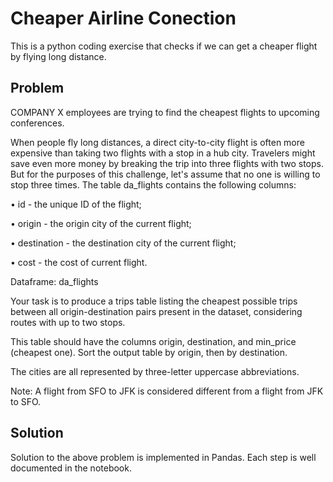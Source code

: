 # Cheaper Airline Conection
This is a python coding exercise that checks if we can get a cheaper flight by flying long distance.

## Problem
COMPANY X employees are trying to find the cheapest flights to upcoming conferences.


When people fly long distances, a direct city-to-city flight is often more expensive than taking two flights with a stop in a hub city. Travelers might save even more money by breaking the trip into three flights with two stops. But for the purposes of this challenge, let's assume that no one is willing to stop three times. The table da_flights contains the following columns:

•   id - the unique ID of the flight;

•   origin - the origin city of the current flight;

•   destination - the destination city of the current flight;

•    cost - the cost of current flight.

Dataframe: da_flights

Your task is to produce a trips table listing the cheapest possible trips between all origin-destination pairs present in the dataset, considering routes with up to two stops.


This table should have the columns origin, destination, and min_price (cheapest one). Sort the output table by origin, then by destination.


The cities are all represented by three-letter uppercase abbreviations.


Note: A flight from SFO to JFK is considered different from a flight from JFK to SFO.

## Solution
Solution to the above problem is implemented in Pandas. Each step is well documented in the notebook.
